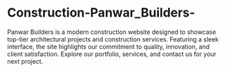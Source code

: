 # Construction-Panwar_Builders-
Panwar Builders is a modern construction website designed to showcase top-tier architectural projects and construction services. Featuring a sleek interface, the site highlights our commitment to quality, innovation, and client satisfaction. Explore our portfolio, services, and contact us for your next project.
